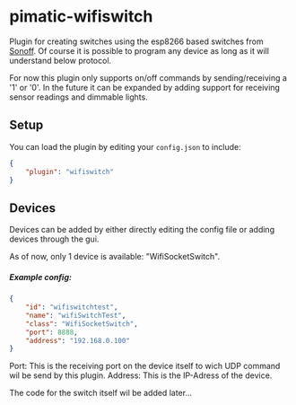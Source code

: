 pimatic-wifiswitch
=======================

Plugin for creating switches using the esp8266 based switches from [Sonoff](http://sonoff.itead.cc/en/products/residential/s20-socket).
Of course it is possible to program any device as long as it will understand below protocol.

For now this plugin only supports on/off commands by sending/receiving a '1' or '0'.
In the future it can be expanded by adding support for receiving sensor readings and dimmable lights.

Setup
-----------
You can load the plugin by editing your `config.json` to include:

```json
{
	"plugin": "wifiswitch"
}
```

Devices
----------

Devices can be added by either directly editing the config file or adding devices through the gui.

As of now, only 1 device is available: "WifiSocketSwitch".

##### Example config:

```json
{
	"id": "wifiswitchtest",
    "name": "wifiSwitchTest",
    "class": "WifiSocketSwitch",
	"port": 8888,   
    "address": "192.168.0.100"
}
```

Port:		This is the receiving port on the device itself to wich UDP command wil be send by this plugin.
Address:	This is the IP-Adress of the device.

The code for the switch itself wil be added later...